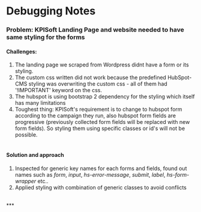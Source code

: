 # Debugging Notes #
### Problem: KPISoft Landing Page and website needed to have same styling for the forms <br>
#### Challenges:
1. The landing page we scraped from Wordpress didnt have a form or its styling. <br>
2. The custom css written did not work because the predefined HubSpot-CMS styling was overwriting the custom css - all of them had '!IMPORTANT' keyword on the css.<br>
3. The hubspot is using bootstrap 2 dependency for the styling which itself has many limitations<br>
4. Toughest thing: KPISoft's requirement is to change to hubspot form according to the campaign they run, also hubspot form fields are progressive (previously collected form fields will be replaced with new form fields). So styling them using specific classes or id's will not be possible.
<br><br>
#### Solution and approach

1. Inspected for generic key names for each forms and fields, found out names such as *form*, *input*, *hs-error-message*, *submit*, *label*, *hs-form-wrapper* etc..<br>
2. Applied styling with combination of generic classes to avoid conflicts <br>
<br>
***


